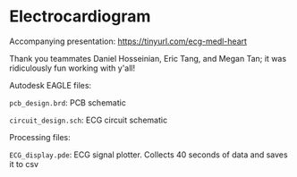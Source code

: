 # Electrocardiogram

Accompanying presentation: https://tinyurl.com/ecg-medl-heart

Thank you teammates Daniel Hosseinian, Eric Tang, and Megan Tan; it was ridiculously fun working with y'all!

Autodesk EAGLE files: 

`pcb_design.brd`: PCB schematic

`circuit_design.sch`: ECG circuit schematic

Processing files:

`ECG_display.pde`: ECG signal plotter. Collects 40 seconds of data and saves it to csv
